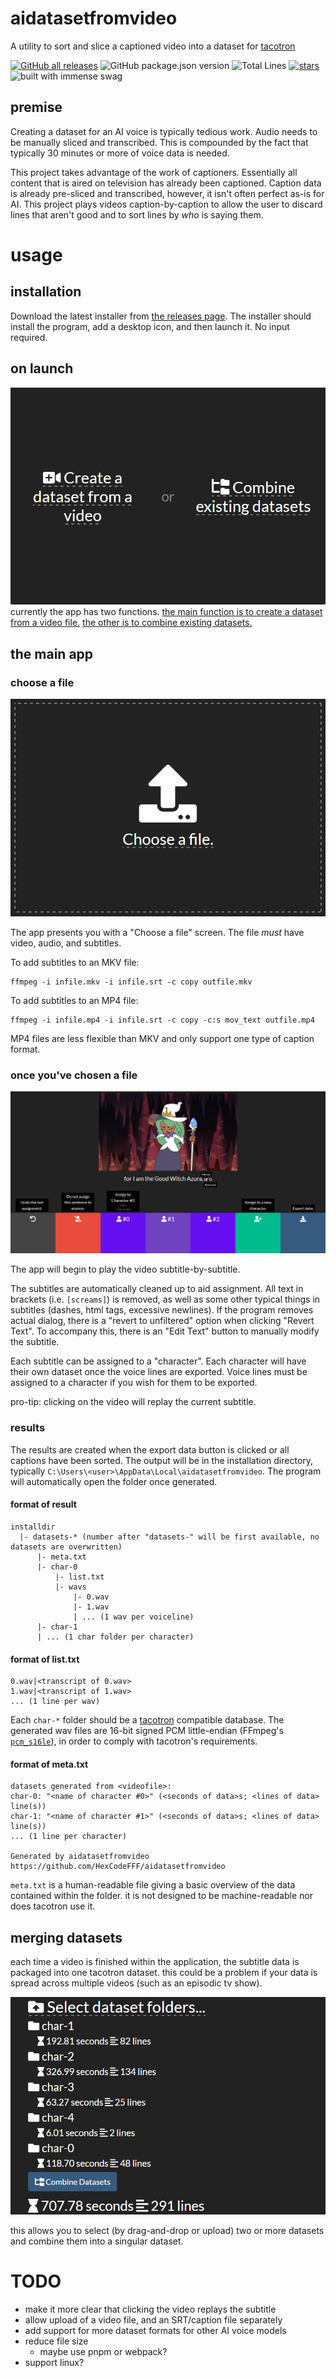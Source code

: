 # aidatasetfromvideo

A utility to sort and slice a captioned video into a dataset for [tacotron](https://github.com/keithito/tacotron)

[![GitHub all releases](https://img.shields.io/github/downloads/hexcodefff/aidatasetfromvideo/total)](https://github.com/HexCodeFFF/aidatasetfromvideo/releases)
![GitHub package.json version](https://img.shields.io/github/package-json/v/hexcodefff/aidatasetfromvideo)
![Total Lines](https://img.shields.io/tokei/lines/github/HexCodeFFF/aidatasetfromvideo)
[![stars](https://img.shields.io/github/stars/HexCodeFFF/aidatasetfromvideo?style=social)](https://github.com/HexCodeFFF/aidatasetfromvideo/stargazers)
![built with immense swag](https://img.shields.io/static/v1?label=built+with&message=pain&color=e74c3c)

## premise

Creating a dataset for an AI voice is typically tedious work. Audio needs to be manually sliced and transcribed. This is
compounded by the fact that typically 30 minutes or more of voice data is needed.

This project takes advantage of the work of captioners. Essentially all content that is aired on television has already
been captioned. Caption data is already pre-sliced and transcribed, however, it isn't often perfect as-is for AI. This
project plays videos caption-by-caption to allow the user to discard lines that aren't good and to sort lines by _who_
is saying them.

# usage

## installation

Download the latest installer from [the releases page](https://github.com/HexCodeFFF/aidatasetfromvideo/releases). The
installer should install the program, add a desktop icon, and then launch it. No input required.

## on launch

![upload](screenshots/main.png)
currently the app has two functions.
[the main function is to create a dataset from a video file.](#the-main-app)
[the other is to combine existing datasets.](#merging-datasets)

## the main app

### choose a file

![upload](screenshots/upload.png)

The app presents you with a "Choose a file" screen. The file _must_ have video, audio, and subtitles.

To add subtitles to an MKV file:

```shell
ffmpeg -i infile.mkv -i infile.srt -c copy outfile.mkv
```

To add subtitles to an MP4 file:

```shell
ffmpeg -i infile.mp4 -i infile.srt -c copy -c:s mov_text outfile.mp4
```

MP4 files are less flexible than MKV and only support one type of caption format.

### once you've chosen a file

![app](screenshots/app.png)

The app will begin to play the video subtitle-by-subtitle.

The subtitles are automatically cleaned up to aid assignment. All text in brackets (i.e. `[screams]`) is removed, as
well as some other typical things in subtitles (dashes, html tags, excessive newlines). If the program removes actual
dialog, there is a "revert to unfiltered" option when clicking "Revert Text". To accompany this, there is an "Edit Text"
button to manually modify the subtitle.

Each subtitle can be assigned to a "character". Each character will have their own dataset once the voice lines are
exported. Voice lines must be assigned to a character if you wish for them to be exported.

pro-tip: clicking on the video will replay the current subtitle.

### results

The results are created when the export data button is clicked or all captions have been sorted. The output will be in
the installation directory, typically `C:\Users\<user>\AppData\Local\aidatasetfromvideo`. The program will automatically
open the folder once generated.

#### format of result

```
installdir
  |- datasets-* (number after "datasets-" will be first available, no datasets are overwritten)
      |- meta.txt
      |- char-0
          |- list.txt
          |- wavs
              |- 0.wav
              |- 1.wav
              | ... (1 wav per voiceline)
      |- char-1 
      | ... (1 char folder per character)
```

#### format of list.txt

```
0.wav|<transcript of 0.wav>
1.wav|<transcript of 1.wav>
... (1 line per wav)
```

Each `char-*` folder should be a [tacotron](https://github.com/keithito/tacotron) compatible database. The generated wav
files are 16-bit signed PCM little-endian (FFmpeg's [`pcm_s16le`](https://trac.ffmpeg.org/wiki/audio%20types)), in order
to comply with tacotron's requirements.

#### format of meta.txt

```
datasets generated from <videofile>:
char-0: "<name of character #0>" (<seconds of data>s; <lines of data> line(s))
char-1: "<name of character #1>" (<seconds of data>s; <lines of data> line(s))
... (1 line per character)

Generated by aidatasetfromvideo https://github.com/HexCodeFFF/aidatasetfromvideo
```

`meta.txt` is a human-readable file giving a basic overview of the data contained within the folder. it is not designed
to be machine-readable nor does tacotron use it.

## merging datasets

each time a video is finished within the application, the subtitle data is packaged into one tacotron dataset. this
could be a problem if your data is spread across multiple videos (such as an episodic tv show).

![upload](screenshots/combine.png)

this allows you to select (by drag-and-drop or upload) two or more datasets and combine them into a singular dataset.


# TODO

- make it more clear that clicking the video replays the subtitle
- allow upload of a video file, and an SRT/caption file separately
- add support for more dataset formats for other AI voice models
- reduce file size
  - maybe use pnpm or webpack?
- support linux?
